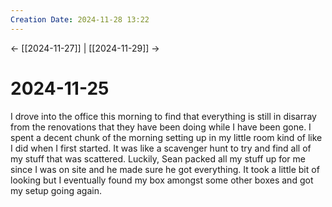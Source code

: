 ```yaml
---
Creation Date: 2024-11-28 13:22
---
```


<- [[2024-11-27]] | [[2024-11-29]]  ->

# 2024-11-25
I drove into the office this morning to find that everything is still in disarray from the renovations that they have been doing while I have been gone. I spent a decent chunk of the morning setting up in my little room kind of like I did when I first started. It was like a scavenger hunt to try and find all of my stuff that was scattered. Luckily, Sean packed all my stuff up for me since I was on site and he made sure he got everything. It took a little bit of looking but I eventually found my box amongst some other boxes and got my setup going again.